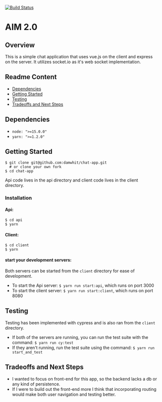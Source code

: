 [![Build Status](https://travis-ci.org/damwhit/chat-app.svg?branch=main)](https://travis-ci.org/damwhit/chat-app)

# AIM 2.0

## Overview
This is a simple chat application that uses vue.js on the client and express on the server. It utilizes socket.io as it's web socket implementation.

## Readme Content
- [Dependencies](#dependencies)
- [Getting Started](#getting-started)
- [Testing](#testing)
- [Tradeoffs and Next Steps](#tradeoffs-and-next-steps)

## Dependencies
- `node: ">=15.0.0"`
- `yarn: ">=1.2.0"`

## Getting Started
```
$ git clone git@github.com:damwhit/chat-app.git 
  # or clone your own fork
$ cd chat-app
```

Api code lives in the api directory and client code lives in the client directory.

### Installation
#### Api:
```
$ cd api
$ yarn
```

#### Client:
```
$ cd client
$ yarn
```

#### start your development servers:

Both servers can be started from the `client` directory for ease of development.

- To start the Api server: `$ yarn run start:api`, which runs on port 3000
- To start the client server: `$ yarn run start:client`, which runs on port 8080

## Testing

Testing has been implemented with cypress and is also ran from the `client` directory.

- If both of the servers are running, you can run the test suite with the command: `$ yarn run cy:test`
- If they aren't running, run the test suite using the command: `$ yarn run start_and_test`

## Tradeoffs and Next Steps

- I wanted to focus on front-end for this app, so the backend lacks a db or any kind of persistence.
- If I were to build out the front-end more I think that incorporating routing would make both user navigation and testing better.